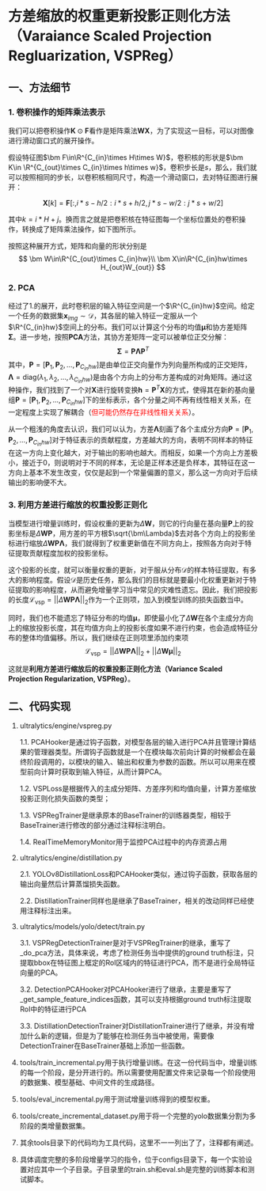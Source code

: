 # 方差缩放的权重更新投影正则化方法（Varaiance Scaled Projection Regluarization, VSPReg）

## 一、方法细节
### 1. 卷积操作的矩阵乘法表示

我们可以把卷积操作$\bm K\odot \bm F$看作是矩阵乘法$\bm W\bm X$，为了实现这一目标，可以对图像进行滑动窗口式的展开操作。

假设特征图$\bm F\in\R^{C_{in}\times H\times W}$，卷积核的形状是$\bm K\in \R^{C_{out}\times C_{in}\times h\times w}$，卷积步长是$s$，那么，我们就可以按照相同的步长，以卷积核相同尺寸，构造一个滑动窗口，去对特征图进行展开：

$$
\bm X[k]=\bm F[:,i*s-h/2:i*s+h/2,j*s-w/2:j*s+w/2]
$$

其中$k=i*H+j$。换而言之就是把卷积核在特征图每一个坐标位置处的卷积操作，转换成了矩阵乘法操作，如下图所示。

按照这种展开方式，矩阵和向量的形状分别是
$$
\bm W\in\R^{C_{out}\times C_{in}hw}\\
\bm X\in\R^{C_{in}hw\times H_{out}W_{out}}
$$

### 2. PCA

经过了1.的展开，此时卷积层的输入特征空间是一个$\R^{C_{in}hw}$空间。给定一个任务的数据集$\bm x_{img}\sim \mathcal D$，其各层的输入特征一定服从一个$\R^{C_{in}hw}$空间上的分布。我们可以计算这个分布的均值$\bm \mu$和协方差矩阵$\bm \Sigma$。进一步地，按照**PCA**方法，其协方差矩阵一定可以被单位正交分解：
$$
\bm \Sigma=\bm P\bm\Lambda\bm P^T
$$
其中，$\bm P=[\bm P_1, \bm P_2, \dots, \bm P_{C_{in}hw}]$是由单位正交向量作为列向量所构成的正交矩阵，$\bm\Lambda=\text{diag}(\lambda_1,\lambda_2,\dots,\lambda_{C_{in}hw})$是由各个方向上的分布方差构成的对角矩阵。通过这种操作，我们找到了一个对$\bm X$进行旋转变换$\bm h=\bm P^T\bm X$的方式，使得其在新的基向量组$\bm P=[\bm P_1, \bm P_2, \dots, \bm P_{C_{in}hw}]$下的坐标表示，各个分量之间不再有线性相关关系，在一定程度上实现了解耦合（<span style="color: red;">但可能仍然存在非线性相关关系</span>）。

从一个粗浅的角度去认识，我们可以认为，方差$\bm\Lambda$刻画了各个主成分方向$\bm P=[\bm P_1, \bm P_2, \dots, \bm P_{C_{in}hw}]$对于特征表示的贡献程度，方差越大的方向，表明不同样本的特征在这一方向上变化越大，对于输出的影响也越大。而相反，如果一个方向上方差极小，接近于0，则说明对于不同的样本，无论是正样本还是负样本，其特征在这一方向上基本不发生改变，仅仅是起到一个常量偏置的意义，那么这一方向对于后续输出的影响便不大。

### 3. 利用方差进行缩放的权重投影正则化
当模型进行增量训练时，假设权重的更新为$\Delta\bm W$，则它的行向量在基向量$\bm P$上的投影坐标是$\Delta\bm {WP}$，用方差的平方根$\sqrt{\bm\Lambda}$去对各个方向上的投影坐标进行缩放$\Delta\bm {WP\Lambda}$，我们就得到了权重更新值在不同方向上，按照各方向对于特征提取贡献程度加权的投影坐标。

这个投影的长度，就可以衡量权重的更新，对于服从分布$\mathcal D$的样本特征提取，有多大的影响程度。假设$\mathcal D$是历史任务，那么我们的目标就是要最小化权重更新对于特征提取的影响程度，从而避免增量学习当中常见的灾难性遗忘。因此，我们把投影的长度$\mathcal L_\text{vsp} = ||\Delta\bm {WP\Lambda}||_2$作为一个正则项，加入到模型训练的损失函数当中。

同时，我们也不能遗忘了特征分布的均值$\bm\mu$，即使最小化了$\Delta\bm W$在各个主成分方向上的缩放投影长度，其在均值方向上的投影长度如果不进行约束，也会造成特征分布的整体均值偏移。所以，我们继续在正则项里添加约束项
$$
\mathcal L_\text{vsp}=||\Delta\bm{WP\Lambda}||_2+||\Delta\bm{W\mu}||_2
$$

这就是**利用方差进行缩放后的权重投影正则化方法（Variance Scaled Projection Regularization, VSPReg）**。

## 二、代码实现

1. ultralytics/engine/vspreg.py

    1.1. PCAHooker是通过钩子函数，对模型各层的输入进行PCA并且管理计算结果的管理器类型。所谓钩子函数就是一个在模块每次前向计算的时候都会在最终阶段调用的，以模块的输入、输出和权重为参数的函数。所以可以用来在模型前向计算时获取到输入特征，从而计算PCA。
    
    1.2. VSPLoss是根据传入的主成分矩阵、方差序列和均值向量，计算方差缩放投影正则化损失函数的类型；
    
    1.3. VSPRegTrainer是继承原本的BaseTrainer的训练器类型，相较于BaseTrainer进行修改的部分通过注释标注明白。

    1.4. RealTimeMemoryMonitor用于监控PCA过程中的内存资源占用

2. ultralytics/engine/distillation.py

    2.1. YOLOv8DistillationLoss和PCAHooker类似，通过钩子函数，获取各层的输出向量然后计算蒸馏损失函数。

    2.2. DistillationTrainer同样也是继承了BaseTrainer，相关的改动同样已经使用注释标注出来。
    
3. ultralytics/models/yolo/detect/train.py

    3.1. VSPRegDetectionTrainer是对于VSPRegTrainer的继承，重写了_do_pca方法，具体来说，考虑了检测任务当中提供的ground truth标注，只提取bbox在特征图上框定的RoI区域内的特征进行PCA，而不是进行全局特征向量的PCA。

    3.2. DetectionPCAHooker对PCAHooker进行了继承，主要是重写了_get_sample_feature_indices函数，其可以支持根据ground truth标注提取RoI中的特征进行PCA

    3.3. DistillationDetectionTrainer对DistillationTrainer进行了继承，并没有增加什么新的逻辑，但是为了能够在检测任务当中被使用，需要像DetectionTrainer在BaseTrainer基础上添加一些函数。

4. tools/train_incremental.py用于执行增量训练。在这一份代码当中，增量训练的每一个阶段，是分开进行的。所以需要使用配置文件来记录每一个阶段使用的数据集、模型基础、中间文件的生成路径。

5. tools/eval_incremental.py用于测试增量训练得到的模型权重。

6. tools/create_incremental_dataset.py用于将一个完整的yolo数据集分割为多阶段的类增量数据集。

7. 其余tools目录下的代码均为工具代码，这里不一一列出了了，注释都有阐述。

8. 具体调度完整的多阶段增量学习的指令，位于configs目录下，每一个实验设置对应其中一个子目录。子目录里的train.sh和eval.sh是完整的训练脚本和测试脚本。